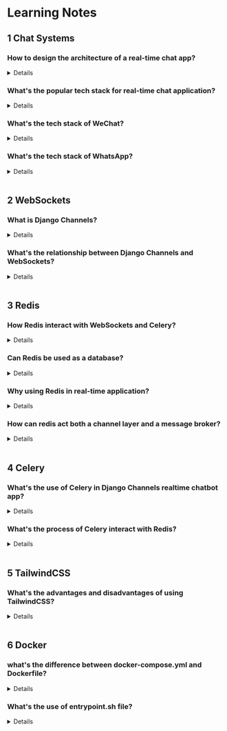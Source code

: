 # Learning Notes

## 1 Chat Systems
### How to design the architecture of a real-time chat app?
<details>
Designing the architecture of a real-time chat app involves several considerations, here are some general steps that can be taken to design the architecture of a real-time chat application:

Identify the requirements: Understand the specific requirements of the chat application, such as the number of concurrent users, message delivery guarantees, and data storage requirements.

Decide on the technologies: Choose the appropriate technologies for the front-end, back-end, and database based on the requirements.

Design the data model: Create a data model that describes the different entities in the chat application and their relationships.

Design the message flow: Decide on the message flow between the client and the server, and how messages will be delivered and stored.

Design the authentication and authorization: Decide on the authentication and authorization mechanisms that will be used to protect the chat application.

Implement the message broker: Implement a message broker to handle the communication between the clients and the server.

Implement the back-end: Implement the back-end logic for handling the message flow and data storage.

Implement the front-end: Implement the front-end logic for handling the user interface and real-time updates.

Implement the scalability: Design the architecture to be horizontally scalable by adding more servers to handle the increased load.

Test and deploy: Test the chat application thoroughly and deploy it to production.

Keep in mind that this is a general approach, there may be variations or additional steps depending on the complexity of the application and the technologies being used.

</details>

### What's the popular tech stack for real-time chat application?
<details>
A popular technology stack for building a real-time chat application includes the following:

- **Front-end:** JavaScript frameworks such as React or Angular are commonly used to build the user interface of a real-time chat application. These frameworks provide powerful tools for building dynamic, interactive UIs and handling real-time updates.

- **Back-end:** Node.js is a popular choice for building the back-end of a real-time chat application. Node.js allows for fast and efficient handling of multiple connections, making it well-suited for real-time applications.

- **WebSockets:** WebSockets are a protocol that allows for real-time, bidirectional communication between a client and a server. They are used to enable real-time updates and notifications in the chat application.

- **Database:** MongoDB or Firebase Firestore are popular choices for storing chat data. MongoDB is a document-based NoSQL database that allows for fast and efficient storage and retrieval of data. Firebase Firestore is a NoSQL document database that allows for easy scalability and real-time data updates.

- **Message broker:** Redis is a popular choice for message broker. It can be used to manage the WebSocket connections and distribute messages to the appropriate clients.

- **Framework:** Express.js or Nest.js are popular frameworks for building the back-end of a chat application using Node.js

- **Authentication:** JWT or OAuth2 are popular choices for handling user authentication and authorization in a chat application.

This is just one example of a technology stack for building a real-time chat application, depending on the complexity and scalability of the application, other technologies can be added or replaced.
</details>

### What's the tech stack of WeChat?
<details>
WeChat is a very complex messaging application, so the technology stack is quite extensive, but from my knowledge cutoff, here are some of the technologies that WeChat uses:

- **Front-end:** WeChat uses a combination of React Native and web technologies such as React.js and Webpack to build the user interface of the application.

- **Back-end:** WeChat uses a combination of Java and Go to build the back-end of the application. Java is used for the business logic, and Go is used for the performance-critical parts.

- **Database:** WeChat uses a combination of MySQL and MongoDB. MySQL is used to store data related to the account and contact information, while MongoDB is used to store message data.

- **WebSockets:** WebSockets are used to enable real-time updates and notifications within the application.

- **Message broker:** WeChat uses a combination of RabbitMQ and Kafka for message broker. RabbitMQ is used for messaging between different devices, while Kafka is used for messaging between devices and the WeChat servers.

- **Media Processing:** WeChat uses FFmpeg for video and audio processing.

- **Data storage:** WeChat uses a combination of AWS and Tencent Cloud for data storage and backups.

- **Encryption:** WeChat uses the Advanced Encryption Standard (AES) for end-to-end encryption of messages.

This is not an exhaustive list, WeChat may have added or updated technologies since my knowledge cutoff, but it gives an idea of the complexity and scale of the application and the technologies that are being used to support it.
</details>

### What's the tech stack of WhatsApp?
<details>
WhatsApp is a very complex messaging application, so the technology stack is quite extensive, but from my knowledge cutoff, here are some of the technologies that WhatsApp uses:

- **Front-end:** WhatsApp uses a combination of React Native and web technologies such as React.js and Webpack to build the user interface of the application.

- **Back-end:** WhatsApp uses a combination of Erlang and Elixir to build the back-end of the application. Erlang is a programming language that is well-suited for building concurrent, fault-tolerant systems, while Elixir is a functional programming language that runs on the Erlang Virtual Machine.

- **Database:** WhatsApp uses a combination of MySQL and RocksDB. MySQL is used to store data related to the account and contact information, while RocksDB is used to store message data.

- **WebSockets:** WebSockets are used to enable real-time updates and notifications within the application.

- **Message broker:** WhatsApp uses a combination of XMPP and MQTT for message broker. XMPP is used for messaging between different devices, while MQTT is used for messaging between devices and the WhatsApp servers.

- **Media Processing:** WhatsApp uses FFmpeg for video and audio processing.

- **Data storage:** WhatsApp uses Google Cloud for data storage and backups.

- **Encryption:** WhatsApp uses the Signal Protocol for end-to-end encryption of messages.

This is not an exhaustive list, WhatsApp may have added or updated technologies since my knowledge cutoff, but it gives an idea of the complexity and scale of the application and the technologies that are being used to support it.
</details>

<br>

## 2 WebSockets
### What is Django Channels?
<details>
Django Channels is a package for Django that extends the framework to handle WebSockets and other asynchronous protocols. It allows developers to handle real-time functionality, such as chat or notifications, within a Django application. Channels also supports running background tasks and scheduled jobs. It is built on top of the Django framework and allows for easy integration with existing Django projects.
</details>

### What's the relationship between Django Channels and WebSockets?
<details>
Django Channels is a package that allows Django to handle WebSockets, which are a type of asynchronous communication protocol. With Django Channels, a Django application can handle WebSocket connections in addition to regular HTTP requests. This means that you can build real-time functionality, such as chat or notifications, within a Django application using WebSockets. Channels provides an abstraction layer that allows developers to work with WebSockets in a similar way to how they work with regular views and models in Django, making it easy to integrate real-time functionality into existing Django projects.
</details>

<br>

## 3 Redis
### How Redis interact with WebSockets and Celery?
<details>
Redis can be used in conjunction with Django Channels, WebSockets, and Celery to enhance the performance and scalability of a Django application.

When using Django Channels and WebSockets, Redis can be used as a message broker to facilitate the communication between the clients and the Django server. Redis can store and manage the WebSocket connections, allowing the Django application to handle many simultaneous WebSocket connections efficiently.

Celery, on the other hand, is a task queue for running background tasks and scheduled jobs. Redis can be used as the message broker for Celery, allowing it to manage and distribute tasks to worker processes.

In summary, Redis acts as a centralized message broker between Django Channels, WebSockets and Celery, which allows Django to handle many simultaneous WebSocket connections and background tasks efficiently, and also to scale the application horizontally by adding more worker processes.

</details>

### Can Redis be used as a database?
<details>
Redis can be used as a database, although it is often considered a different type of database than traditional relational databases such as MySQL or PostgreSQL. Redis is an in-memory data store, meaning that all data is stored in RAM, making it much faster than disk-based databases for certain types of operations. However, this also means that Redis is not as well-suited for handling large amounts of data that cannot fit in memory.

Redis supports a wide range of data structures such as strings, hashes, lists, sets, and sorted sets, which can be used to model various types of data. It also supports advanced features such as pub/sub messaging, Lua scripting, and key expiration, making it a versatile choice for many types of use cases.

It's also worth noting that Redis has built-in persistence mechanism that allows you to save the data to disk and reload it on restart. Redis also supports replication and cluster sharding, which can be used to scale the database horizontally.

Overall, Redis is a powerful database solution for certain use cases, but it may not be the best choice for all types of applications.
</details>

### Why using Redis in real-time application?
<details>
Redis is often used in real-time applications because of its ability to store and retrieve data quickly. It is an in-memory data store, meaning it stores data in RAM rather than on disk, which allows for faster access times. Additionally, Redis supports a wide range of data structures such as strings, hashes, lists, sets, and sorted sets, which can be used to model various types of data in real-time applications. It also supports advanced features such as pub/sub messaging, Lua scripting, and key expiration, making it a versatile choice for real-time use cases.
</details>

### How can redis act both a channel layer and a message broker?
<details>
Redis can act as both a channel layer for WebSocket communication and a message broker for Celery because it is a versatile data store that can support multiple types of data structures and communication patterns.

For WebSockets, Django Channels uses Redis as a channel layer to handle the communication between the client and server. The channel layer allows Django Channels to multiplex multiple WebSocket connections over a single Redis connection, providing a way for Django to handle multiple WebSockets connections concurrently.

For Celery, Redis acts as a message broker to provide a reliable way to queue and manage tasks. When a task is executed by Celery, it is first placed in a Redis queue, where it can be managed and executed as needed. Redis provides a centralized location for storing task metadata, which allows multiple Celery workers to access the same task queue and coordinate the execution of tasks.

In both cases, Redis provides a fast and reliable way to store and retrieve data, which makes it well-suited for real-time applications that require fast communication and data processing. By using Redis as both a channel layer and a message broker, you can take advantage of its versatility and performance to build scalable and robust real-time applications.
</details>

<br>

## 4 Celery
### What's the use of Celery in Django Channels realtime chatbot app?
<details>
Celery is a task queue library for Python that can be used to handle background tasks in a Django application, such as sending emails or processing long-running requests. In a Django Channels real-time chatbot app, Celery can be used to handle tasks that need to be performed asynchronously, such as sending a message to a chatbot API or performing natural language processing on a user's message. This allows the chatbot to respond to user input in real-time without blocking the application's main thread.
</details>

### What's the process of Celery interact with Redis?
<details>
Celery can be configured to use Redis as a message broker, which is responsible for transmitting messages between the Celery worker process and the Celery client. The process works as follows:

1. A task is defined and decorated with the `@celery.task` decorator, which makes it available for execution by a Celery worker.

2. The task is called by the client, and the client sends a message containing the task and its arguments to the message broker (in this case, Redis).

3. The Celery worker process, which is running separately from the client, listens to the message broker for new messages. When a new message arrives, the worker process dequeues the message and executes the task.

4. Once the task is complete, the worker process sends a message back to the message broker with the result of the task.

5. The client can then retrieve the result of the task, if necessary, by listening to the message broker for the result message.

By using Redis as a message broker, Celery can easily support distributed systems and is able to handle a high number of concurrent tasks.
</details>

<br>

## 5 TailwindCSS
### What's the advantages and disadvantages of using TailwindCSS?
<details>
Tailwind CSS is a utility-first CSS framework that can be used to quickly and easily create custom designs for a website or application. Some advantages of using Tailwind CSS include:

- Speed: Tailwind CSS provides a large set of pre-defined CSS classes that can be used to quickly style elements, allowing for faster development times.
- Consistency: Because it provides a set of pre-defined classes, it can help to ensure consistency across the design of a website or application.
- Customization: Tailwind CSS is highly customizable, and it allows developers to easily change the default design by modifying its configuration file.
- Accessibility: Tailwind CSS also provides a set of pre-defined classes to help improve accessibility, such as classes for screen readers.

Some disadvantages of using Tailwind CSS include:

- File size: Because Tailwind CSS provides a large set of pre-defined classes, it can result in a large CSS file, which can slow down page load times.
- Learning curve: Because it is a utility-first framework, it can take some time for developers to learn how to use it effectively.
- Overuse of classes: Because it provides a lot of classes, it's easy to overuse them and create a cluttered HTML codebase.
- Opinionated design: Tailwind CSS has a very specific design, and it can be difficult to deviate from that design.

In summary, Tailwind CSS is a powerful tool for quickly and easily creating custom designs, but it may have some disadvantages such as larger file size, a learning curve, the potential for overuse of classes, and a more opinionated design.
</details>

<br>

## 6 Docker
### what's the difference between docker-compose.yml and Dockerfile?
<details>
A Dockerfile is a script that contains instructions for building a Docker image. It specifies the base image to use, the commands to run to set up the application, and any additional configurations or dependencies that are required.

On the other hand, docker-compose.yml is a file used to define and run multi-container Docker applications. It allows you to configure and start multiple containers at once, as well as specify networks and volumes for the application. It uses the images built by the Dockerfile to create the containers.

In short, A Dockerfile is used to build an image, and a docker-compose.yml is used to define and run multi-container applications using those images.
</details>

### What's the use of entrypoint.sh file?
<details>
entrypoint.sh is a shell script that is used as an entry point for a container. It is executed when the container is started. The purpose of an entrypoint script is to configure the container and its environment before running the main command.

It typically performs tasks such as setting environment variables, modifying configuration files, and running any necessary initialization scripts.

For example, an entrypoint script could be used to configure a database connection, create a user and set the necessary permissions, or start additional services that are needed by the application.

It can also be used to run multiple commands in a single container and also to run command with arguments passed to the container

For example, the script can be used to start a Celery worker and a Redis server in the same container, or to start a web server with a specific configuration file.

It is also useful for running commands that need to be executed as root user, for example to configure some system level settings.

It is important to note that the script should be made executable by running chmod +x entrypoint.sh before adding it to the Dockerfile and also the script should be copied to the container using COPY instruction in the Dockerfile and the command to run the script should be given in the ENTRYPOINT instruction in the Dockerfile.
</details>


